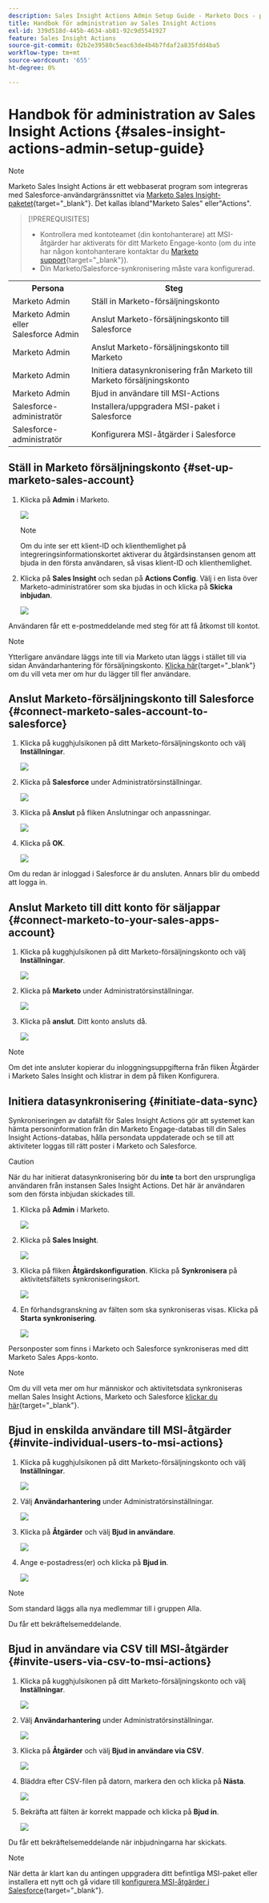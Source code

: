 ```yaml
---
description: Sales Insight Actions Admin Setup Guide - Marketo Docs - produktdokumentation
title: Handbok för administration av Sales Insight Actions
exl-id: 339d518d-445b-4634-ab81-92c9d5541927
feature: Sales Insight Actions
source-git-commit: 02b2e39580c5eac63de4b4b7fdaf2a835fdd4ba5
workflow-type: tm+mt
source-wordcount: '655'
ht-degree: 0%

---
```


# Handbok för administration av Sales Insight Actions {#sales-insight-actions-admin-setup-guide}

>[!NOTE]
>
>Marketo Sales Insight Actions är ett webbaserat program som integreras med Salesforce-användargränssnittet via [Marketo Sales Insight-paketet](/help/marketo/product-docs/marketo-sales-insight/msi-for-salesforce/installation/install-marketo-sales-insight-package-in-salesforce-appexchange.md){target="_blank"}. Det kallas ibland&quot;Marketo Sales&quot; eller&quot;Actions&quot;.

>[!PREREQUISITES]
>
>* Kontrollera med kontoteamet (din kontohanterare) att MSI-åtgärder har aktiverats för ditt Marketo Engage-konto (om du inte har någon kontohanterare kontaktar du [Marketo support](https://nation.marketo.com/t5/support/ct-p/Support){target="_blank"}).
>* Din Marketo/Salesforce-synkronisering måste vara konfigurerad.

<table>
 <tr>
  <th>Persona</th>
  <th>Steg</th>
 </tr>
 <tr>
  <td>Marketo Admin</td>
  <td>Ställ in Marketo-försäljningskonto</td>
 </tr>
 <tr>
  <td>Marketo Admin eller <br/>Salesforce Admin</td>
  <td>Anslut Marketo-försäljningskonto till Salesforce</td>
 </tr>
 <tr>
  <td>Marketo Admin</td>
  <td>Anslut Marketo-försäljningskonto till Marketo</td>
 </tr>
 <tr>
  <td>Marketo Admin</td>
  <td>Initiera datasynkronisering från Marketo till Marketo försäljningskonto</td>
 </tr>
 <tr>
  <td>Marketo Admin</td>
  <td>Bjud in användare till MSI-Actions</td>
 </tr>
 <tr>
  <td>Salesforce-administratör</td>
  <td>Installera/uppgradera MSI-paket i Salesforce</td>
 </tr>
 <tr>
  <td>Salesforce-administratör</td>
  <td>Konfigurera MSI-åtgärder i Salesforce</td>
 </tr>
</table>

## Ställ in Marketo försäljningskonto {#set-up-marketo-sales-account}

1. Klicka på **Admin** i Marketo.

   ![](assets/msi-actions-admin-guide-1.png)

   >[!NOTE]
   >
   >Om du inte ser ett klient-ID och klienthemlighet på integreringsinformationskortet aktiverar du åtgärdsinstansen genom att bjuda in den första användaren, så visas klient-ID och klienthemlighet.

1. Klicka på **Sales Insight** och sedan på **Actions Config**. Välj i en lista över Marketo-administratörer som ska bjudas in och klicka på **Skicka inbjudan**.

   ![](assets/msi-actions-admin-guide-2.png)

Användaren får ett e-postmeddelande med steg för att få åtkomst till kontot.

>[!NOTE]
>
>Ytterligare användare läggs inte till via Marketo utan läggs i stället till via sidan Användarhantering för försäljningskonto. [Klicka här](/help/marketo/product-docs/marketo-sales-connect/admin/invite-users.md){target="_blank"} om du vill veta mer om hur du lägger till fler användare.

## Anslut Marketo-försäljningskonto till Salesforce {#connect-marketo-sales-account-to-salesforce}

1. Klicka på kugghjulsikonen på ditt Marketo-försäljningskonto och välj **Inställningar**.

   ![](assets/msi-actions-admin-guide-3.png)

1. Klicka på **Salesforce** under Administratörsinställningar.

   ![](assets/msi-actions-admin-guide-4.png)

1. Klicka på **Anslut** på fliken Anslutningar och anpassningar.

   ![](assets/msi-actions-admin-guide-5.png)

1. Klicka på **OK**.

   ![](assets/msi-actions-admin-guide-6.png)

Om du redan är inloggad i Salesforce är du ansluten. Annars blir du ombedd att logga in.

## Anslut Marketo till ditt konto för säljappar {#connect-marketo-to-your-sales-apps-account}

1. Klicka på kugghjulsikonen på ditt Marketo-försäljningskonto och välj **Inställningar**.

   ![](assets/msi-actions-admin-guide-7.png)

1. Klicka på **Marketo** under Administratörsinställningar.

   ![](assets/msi-actions-admin-guide-8.png)

1. Klicka på **anslut**. Ditt konto ansluts då.

   ![](assets/msi-actions-admin-guide-9.png)

>[!NOTE]
>
>Om det inte ansluter kopierar du inloggningsuppgifterna från fliken Åtgärder i Marketo Sales Insight och klistrar in dem på fliken Konfigurera.

## Initiera datasynkronisering {#initiate-data-sync}

Synkroniseringen av datafält för Sales Insight Actions gör att systemet kan hämta personinformation från din Marketo Engage-databas till din Sales Insight Actions-databas, hålla persondata uppdaterade och se till att aktiviteter loggas till rätt poster i Marketo och Salesforce.

>[!CAUTION]
>
>När du har initierat datasynkronisering bör du **inte** ta bort den ursprungliga användaren från instansen Sales Insight Actions. Det här är användaren som den första inbjudan skickades till.

1. Klicka på **Admin** i Marketo.

   ![](assets/msi-actions-admin-guide-10.png)

1. Klicka på **Sales Insight**.

   ![](assets/msi-actions-admin-guide-11.png)

1. Klicka på fliken **Åtgärdskonfiguration**. Klicka på **Synkronisera** på aktivitetsfältets synkroniseringskort.

   ![](assets/msi-actions-admin-guide-12.png)

1. En förhandsgranskning av fälten som ska synkroniseras visas. Klicka på **Starta synkronisering**.

   ![](assets/msi-actions-admin-guide-13.png)

Personposter som finns i Marketo och Salesforce synkroniseras med ditt Marketo Sales Apps-konto.

>[!NOTE]
>
>Om du vill veta mer om hur människor och aktivitetsdata synkroniseras mellan Sales Insight Actions, Marketo och Salesforce [klickar du här](/help/marketo/product-docs/marketo-sales-insight/actions/admin/sync-sales-action-data-with-marketo-and-salesforce.md){target="_blank"}.

## Bjud in enskilda användare till MSI-åtgärder {#invite-individual-users-to-msi-actions}

1. Klicka på kugghjulsikonen på ditt Marketo-försäljningskonto och välj **Inställningar**.

   ![](assets/msi-actions-admin-guide-14.png)

1. Välj **Användarhantering** under Administratörsinställningar.

   ![](assets/msi-actions-admin-guide-15.png)

1. Klicka på **Åtgärder** och välj **Bjud in användare**.

   ![](assets/msi-actions-admin-guide-16.png)

1. Ange e-postadress(er) och klicka på **Bjud in**.

   ![](assets/msi-actions-admin-guide-17.png)

>[!NOTE]
>
>Som standard läggs alla nya medlemmar till i gruppen Alla.

Du får ett bekräftelsemeddelande.

## Bjud in användare via CSV till MSI-åtgärder {#invite-users-via-csv-to-msi-actions}

1. Klicka på kugghjulsikonen på ditt Marketo-försäljningskonto och välj **Inställningar**.

   ![](assets/msi-actions-admin-guide-18.png)

1. Välj **Användarhantering** under Administratörsinställningar.

   ![](assets/msi-actions-admin-guide-19.png)

1. Klicka på **Åtgärder** och välj **Bjud in användare via CSV**.

   ![](assets/msi-actions-admin-guide-20.png)

1. Bläddra efter CSV-filen på datorn, markera den och klicka på **Nästa**.

   ![](assets/msi-actions-admin-guide-21.png)

1. Bekräfta att fälten är korrekt mappade och klicka på **Bjud in**.

   ![](assets/msi-actions-admin-guide-22.png)

Du får ett bekräftelsemeddelande när inbjudningarna har skickats.

>[!NOTE]
>
>När detta är klart kan du antingen uppgradera ditt befintliga MSI-paket eller installera ett nytt och gå vidare till [konfigurera MSI-åtgärder i Salesforce](/help/marketo/product-docs/marketo-sales-insight/actions/crm/salesforce-package-configuration/sales-insight-actions-configuration-in-salesforce.md){target="_blank"}.
